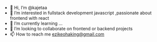 - 👋 Hi, I’m @kajetaa
- 👀 I’m interested in fullstack development javascript ,passionate about frontend with react
- 🌱 I’m currently learning ...
- 💞️ I’m looking to collaborate on frontend or backend projects
- 📫 How to reach me ezikeohaking@gmail.com

<!---
kajetaa/kajetaa is a ✨ special ✨ repository because its `README.md` (this file) appears on your GitHub profile.
You can click the Preview link to take a look at your changes.
--->
